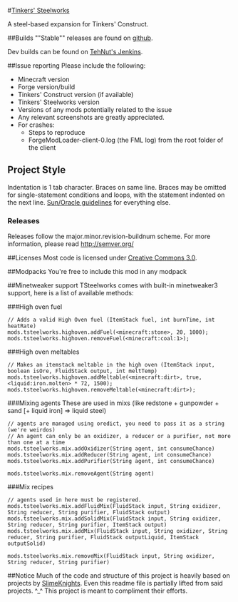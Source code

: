 #[Tinkers' Steelworks](http://www.minecraftforum.net/topic/2227330-)

A steel-based expansion for Tinkers' Construct.

##Builds
""Stable"" releases are found on [github](https://github.com/Ephys/TinkersSteelworks/releases).

Dev builds can be found on [TehNut's Jenkins](http://tehnut.info/jenkins/job/TSteelworks/).

##Issue reporting
Please include the following:

* Minecraft version
* Forge version/build
* Tinkers' Construct version (if available)
* Tinkers' Steelworks version
* Versions of any mods potentially related to the issue
* Any relevant screenshots are greatly appreciated.
* For crashes:
    * Steps to reproduce
    * ForgeModLoader-client-0.log (the FML log) from the root folder of the client

## Project Style
Indentation is 1 tab character. Braces on same line. Braces may be omitted for single-statement conditions and loops, with the statement indented on the next line. [Sun/Oracle guidelines](http://www.oracle.com/technetwork/java/javase/documentation/codeconvtoc-136057.html) for everything else.

### Releases
Releases follow the major.minor.revision-buildnum scheme.
For more information, please read http://semver.org/

##Licenses
Most code is licensed under [Creative Commons 3.0](http://creativecommons.org/licenses/by/3.0/).

##Modpacks
You're free to include this mod in any modpack

##Minetweaker support
TSteelworks comes with built-in minetweaker3 support, here is a list of available methods:

###High oven fuel
```zenscript
// Adds a valid High Oven fuel (ItemStack fuel, int burnTime, int heatRate)
mods.tsteelworks.highoven.addFuel(<minecraft:stone>, 20, 1000);
mods.tsteelworks.highoven.removeFuel(<minecraft:coal:1>);
```
###High oven meltables
```zenscript
// Makes an itemstack meltable in the high oven (ItemStack input, boolean isOre, FluidStack output, int meltTemp)
mods.tsteelworks.highoven.addMeltable(<minecraft:dirt>, true, <liquid:iron.molten> * 72, 1500);
mods.tsteelworks.highoven.removeMeltable(<minecraft:dirt>);
```
###Mixing agents
These are used in mixs (like redstone + gunpowder + sand [+ liquid iron] => liquid steel)
```zenscript
// agents are managed using oredict, you need to pass it as a string (we're weirdos)
// An agent can only be an oxidizer, a reducer or a purifier, not more than one at a time
mods.tsteelworks.mix.addOxidizer(String agent, int consumeChance)
mods.tsteelworks.mix.addReducer(String agent, int consumeChance)
mods.tsteelworks.mix.addPurifier(String agent, int consumeChance)

mods.tsteelworks.mix.removeAgent(String agent)
```
###Mix recipes
```zenscript
// agents used in here must be registered.
mods.tsteelworks.mix.addFluidMix(FluidStack input, String oxidizer, String reducer, String purifier, FluidStack output)
mods.tsteelworks.mix.addSolidMix(FluidStack input, String oxidizer, String reducer, String purifier, ItemStack output)
mods.tsteelworks.mix.addMix(FluidStack input, String oxidizer, String reducer, String purifier, FluidStack outputLiquid, ItemStack outputSolid)

mods.tsteelworks.mix.removeMix(FluidStack input, String oxidizer, String reducer, String purifier)
```

##Notice
Much of the code and structure of this project is heavily based on projects by [SlimeKnights](https://github.com/SlimeKnights).
Even this readme file is partially lifted from said projects.  ^_^
This project is meant to compliment their efforts.
